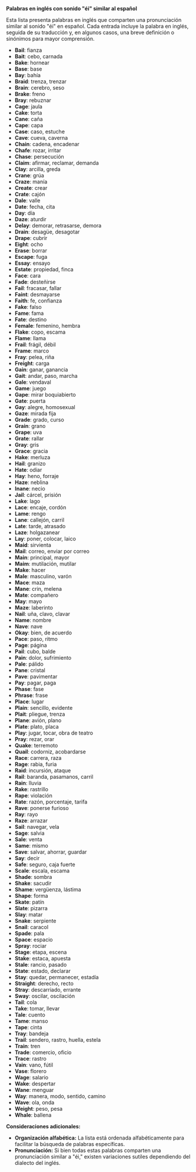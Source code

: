 

**Palabras en inglés con sonido "éi" similar al español**

Esta lista presenta palabras en inglés que comparten una pronunciación similar al sonido "éi" en español. Cada entrada incluye la palabra en inglés, seguida de su traducción y, en algunos casos, una breve definición o sinónimos para mayor comprensión.

*   **Bail**: fianza
*   **Bait**: cebo, carnada
*   **Bake**: hornear
*   **Base**: base
*   **Bay**: bahía
*   **Braid**: trenza, trenzar
*   **Brain**: cerebro, seso
*   **Brake**: freno
*   **Bray**: rebuznar
*   **Cage**: jaula
*   **Cake**: torta
*   **Cane**: caña
*   **Cape**: capa
*   **Case**: caso, estuche
*   **Cave**: cueva, caverna
*   **Chain**: cadena, encadenar
*   **Chafe**: rozar, irritar
*   **Chase**: persecución
*   **Claim**: afirmar, reclamar, demanda
*   **Clay**: arcilla, greda
*   **Crane**: grúa
*   **Craze**: manía
*   **Create**: crear
*   **Crate**: cajón
*   **Dale**: valle
*   **Date**: fecha, cita
*   **Day**: día
*   **Daze**: aturdir
*   **Delay**: demorar, retrasarse, demora
*   **Drain**: desagüe, desagotar
*   **Drape**: cubrir
*   **Eight**: ocho
*   **Erase**: borrar
*   **Escape**: fuga
*   **Essay**: ensayo
*   **Estate**: propiedad, finca
*   **Face**: cara
*   **Fade**: desteñirse
*   **Fail**: fracasar, fallar
*   **Faint**: desmayarse
*   **Faith**: fe, confianza
*   **Fake**: falso
*   **Fame**: fama
*   **Fate**: destino
*   **Female**: femenino, hembra
*   **Flake**: copo, escama
*   **Flame**: llama
*   **Frail**: frágil, débil
*   **Frame**: marco
*   **Fray**: pelea, riña
*   **Freight**: carga
*   **Gain**: ganar, ganancia
*   **Gait**: andar, paso, marcha
*   **Gale**: vendaval
*   **Game**: juego
*   **Gape**: mirar boquiabierto
*   **Gate**: puerta
*   **Gay**: alegre, homosexual
*   **Gaze**: mirada fija
*   **Grade**: grado, curso
*   **Grain**: grano
*   **Grape**: uva
*   **Grate**: rallar
*   **Gray**: gris
*   **Grace**: gracia
*   **Hake**: merluza
*   **Hail**: granizo
*   **Hate**: odiar
*   **Hay**: heno, forraje
*   **Haze**: neblina
*   **Inane**: necio
*   **Jail**: cárcel, prisión
*   **Lake**: lago
*   **Lace**: encaje, cordón
*   **Lame**: rengo
*   **Lane**: callejón, carril
*   **Late**: tarde, atrasado
*   **Laze**: holgazanear
*   **Lay**: poner, colocar, laico
*   **Maid**: sirvienta
*   **Mail**: correo, enviar por correo
*   **Main**: principal, mayor
*   **Maim**: mutilación, mutilar
*   **Make**: hacer
*   **Male**: masculino, varón
*   **Mace**: maza
*   **Mane**: crin, melena
*   **Mate**: compañero
*   **May**: mayo
*   **Maze**: laberinto
*   **Nail**: uña, clavo, clavar
*   **Name**: nombre
*   **Nave**: nave
*   **Okay**: bien, de acuerdo
*   **Pace**: paso, ritmo
*   **Page**: página
*   **Pail**: cubo, balde
*   **Pain**: dolor, sufrimiento
*   **Pale**: pálido
*   **Pane**: cristal
*   **Pave**: pavimentar
*   **Pay**: pagar, paga
*   **Phase**: fase
*   **Phrase**: frase
*   **Place**: lugar
*   **Plain**: sencillo, evidente
*   **Plait**: pliegue, trenza
*   **Plane**: avión, plano
*   **Plate**: plato, placa
*   **Play**: jugar, tocar, obra de teatro
*   **Pray**: rezar, orar
*   **Quake**: terremoto
*   **Quail**: codorniz, acobardarse
*   **Race**: carrera, raza
*   **Rage**: rabia, furia
*   **Raid**: incursión, ataque
*   **Rail**: baranda, pasamanos, carril
*   **Rain**: lluvia
*   **Rake**: rastrillo
*   **Rape**: violación
*   **Rate**: razón, porcentaje, tarifa
*   **Rave**: ponerse furioso
*   **Ray**: rayo
*   **Raze**: arrazar
*   **Sail**: navegar, vela
*   **Sage**: salvia
*   **Sale**: venta
*   **Same**: mismo
*   **Save**: salvar, ahorrar, guardar
*   **Say**: decir
*   **Safe**: seguro, caja fuerte
*   **Scale**: escala, escama
*   **Shade**: sombra
*   **Shake**: sacudir
*   **Shame**: vergüenza, lástima
*   **Shape**: forma
*   **Skate**: patín
*   **Slate**: pizarra
*   **Slay**: matar
*   **Snake**: serpiente
*   **Snail**: caracol
*   **Spade**: pala
*   **Space**: espacio
*   **Spray**: rociar
*   **Stage**: etapa, escena
*   **Stake**: estaca, apuesta
*   **Stale**: rancio, pasado
*   **State**: estado, declarar
*   **Stay**: quedar, permanecer, estadía
*   **Straight**: derecho, recto
*   **Stray**: descarriado, errante
*   **Sway**: oscilar, oscilación
*   **Tail**: cola
*   **Take**: tomar, llevar
*   **Tale**: cuento
*   **Tame**: manso
*   **Tape**: cinta
*   **Tray**: bandeja
*   **Trail**: sendero, rastro, huella, estela
*   **Train**: tren
*   **Trade**: comercio, oficio
*   **Trace**: rastro
*   **Vain**: vano, fútil
*   **Vase**: florero
*   **Wage**: salario
*   **Wake**: despertar
*   **Wane**: menguar
*   **Way**: manera, modo, sentido, camino
*   **Wave**: ola, onda
*   **Weight**: peso, pesa
*   **Whale**: ballena

**Consideraciones adicionales:**

*   **Organización alfabética:** La lista está ordenada alfabéticamente para facilitar la búsqueda de palabras específicas.
*   **Pronunciación:** Si bien todas estas palabras comparten una pronunciación similar a "éi," existen variaciones sutiles dependiendo del dialecto del inglés.


